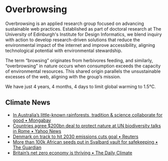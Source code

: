 # Overbrowsing

Overbrowsing is an applied research group focused on advancing sustainable web practices. Established as part of doctoral research at The University of Edinburgh's Institute for Design Informatics, we blend inquiry with action to develop research-driven solutions that reduce the environmental impact of the internet and improve accessibility, aligning technological potential with environmental stewardship.

The term “browsing” originates from herbivores feeding, and similarly, “overbrowsing” in nature occurs when consumption exceeds the capacity of environmental resources. This shared origin parallels the unsustainable excesses of the web, aligning with the group’s mission.

<!-- clock-time -->
We have just 4 years, 4 months, 4 days to limit global warming to 1.5°C.
<!-- /clock-time -->

## Climate News
<!-- clock-news -->
- [In Australia’s little-known rainforests, tradition & science collaborate for good • Mongabay](https://news.mongabay.com/2025/02/in-australias-little-known-rainforests-tradition-and-science-collaborate-for-good/ )
- [Countries agree $200bn deal to protect nature at UN biodiversity talks in Rome • Yahoo News](https://uk.news.yahoo.com/countries-agree-200bn-deal-protect-150313922.html?guccounter=1&guce_referrer=aHR0cHM6Ly93d3cuZ29vZ2xlLmNvbS8&guce_referrer_sig=AQAAAM9Hh6JqUuf1I8erVK8o-_taRlR-9dr7heLYK9cUsIIvwW6J6AZCgVdbmSfxPXZBs5KTOUrH5Lfcnl3Z9O7rUCpJSFnsaJlZRevoZ30zBQJKbo9nX6Otj9-JHrj5ShZYTWa81ly0vaxi1Pc0QWpMHWtiAL2gaPcXN0ELLeLFrThQ )
- [Denmark on track to hit 2030 emissions cuts goal • Reuters](https://www.reuters.com/sustainability/climate-energy/denmark-track-hit-2030-emissions-cuts-goal-council-says-2025-02-27/ )
- [More than 100k African seeds put in Svalbard vault for safekeeping • The Guardian](https://www.theguardian.com/environment/2025/feb/27/more-than-100000-african-seeds-put-in-svalbard-vault-for-safekeeping )
- [Britain’s net zero economy is thriving • The Daily Climate](https://www.dailyclimate.org/britains-net-zero-economy-is-thriving-2671223507.html )
<!-- /clock-news -->

